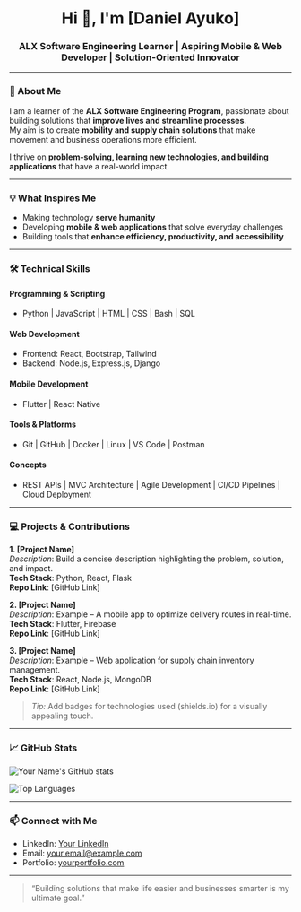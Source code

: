 <h1 align="center">Hi 👋, I'm [Daniel Ayuko]</h1>
<h3 align="center">ALX Software Engineering Learner | Aspiring Mobile & Web Developer | Solution-Oriented Innovator</h3>

---

### 🌟 About Me
I am a learner of the **ALX Software Engineering Program**, passionate about building solutions that **improve lives and streamline processes**.  
My aim is to create **mobility and supply chain solutions** that make movement and business operations more efficient.  

I thrive on **problem-solving, learning new technologies, and building applications** that have a real-world impact.

---

### 💡 What Inspires Me
- Making technology **serve humanity**  
- Developing **mobile & web applications** that solve everyday challenges  
- Building tools that **enhance efficiency, productivity, and accessibility**  

---

### 🛠️ Technical Skills
#### Programming & Scripting
- Python | JavaScript | HTML | CSS | Bash | SQL  

#### Web Development
- Frontend: React, Bootstrap, Tailwind  
- Backend: Node.js, Express.js, Django  

#### Mobile Development
- Flutter | React Native  

#### Tools & Platforms
- Git | GitHub | Docker | Linux | VS Code | Postman  

#### Concepts
- REST APIs | MVC Architecture | Agile Development | CI/CD Pipelines | Cloud Deployment  

---

### 💻 Projects & Contributions
**1. [Project Name]**  
_Description_: Build a concise description highlighting the problem, solution, and impact.  
**Tech Stack**: Python, React, Flask  
**Repo Link**: [GitHub Link]

**2. [Project Name]**  
_Description_: Example – A mobile app to optimize delivery routes in real-time.  
**Tech Stack**: Flutter, Firebase  
**Repo Link**: [GitHub Link]

**3. [Project Name]**  
_Description_: Example – Web application for supply chain inventory management.  
**Tech Stack**: React, Node.js, MongoDB  
**Repo Link**: [GitHub Link]

> *Tip:* Add badges for technologies used (shields.io) for a visually appealing touch.

---

### 📈 GitHub Stats
![Your Name's GitHub stats](https://github-readme-stats.vercel.app/api?username=YOUR_GITHUB_USERNAME&show_icons=true&hide_border=true&theme=radical)  

![Top Languages](https://github-readme-stats.vercel.app/api/top-langs/?username=YOUR_GITHUB_USERNAME&hide_border=true&theme=radical)

---

### 📫 Connect with Me
- LinkedIn: [Your LinkedIn]([https://www.linkedin.com/in/daniel-ayuko-9450b622/])  
- Email: [your.email@example.com](mailto:daniel.ayuko@proton.me)  
- Portfolio: [yourportfolio.com]([https://sites.google.com/view/danielayuko])

---

> “Building solutions that make life easier and businesses smarter is my ultimate goal.”  
